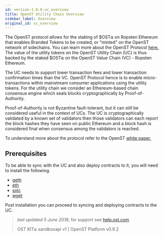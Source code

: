 ```yaml
---
id: version-1.0.0-uc_overview
title: OpenST Utility Chain Overview
sidebar_label: Overview
original_id: uc_overview
---
```


The OpenST protocol allows for the staking of $OST⍺ on Ropsten Ethereum that enables Branded Tokens to be created, or "minted" on the OpenST network of sidechains. You can learn more about the OpenST Protocol [here.](https://openst.org/) The value of the utility tokens on the OpenST Utility Chain (UC) is thus backed by the staked $OST⍺ on the OpenST Value Chain (VC) - Ropsten Ethereum.

The UC needs to support lower transaction fees and lower transaction confirmation times than the VC. OpenST Protocol hence is to enable micro-transactions within mainstream consumer applications using the utility tokens. For the utility chain we consider an Ethereum-based chain consensus engine which seals blocks cryptographically by Proof-of-Authority. 

Proof-of-Authority is not Byzantine fault-tolerant, but it can still be considered useful in the context of UCs. The UC is cryptographically validated by a known set of validators then those validators can each report the block hashes they have seen on public Ethereum and a block hash is considered final when consensus among the validators is reached. 

To understand more about the protocol refer to the OpenST [<u>white paper.</u>](https://ost.com/documents)

## Prerequisites

To be able to sync with the UC and also deploy contracts to it, you will need to install the following.

* [<u>geth</u>](https://github.com/ethereum/go-ethereum/wiki/Installing-Geth) 
* [<u>eth</u>](https://www.ethereum.org/cli) 
* [<u>solc</u>](http://solidity.readthedocs.io/en/v0.4.24/installing-solidity.html) 
* [<u>wget</u>](https://www.gnu.org/software/wget/)


Post installation you can proceed to syncing and deploying contracts to the UC.

>_last updated 5 June 2018_; for support see [<u>help.ost.com</u>](https://help.ost.com)
>
> OST KIT⍺ sandboxapi v1 | OpenST Platform v0.9.2


